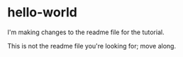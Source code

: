 # hello-world

I'm making changes to the readme file for the tutorial.

This is not the readme file you're looking for; move along.

